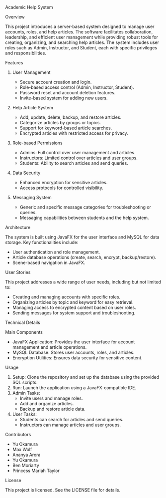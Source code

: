 Academic Help System 

Overview

This project introduces a server-based system designed to manage user accounts, roles, and help articles. The software facilitates collaboration, leadership, and efficient user management while providing robust tools for creating, organizing, and searching help articles. The system includes user roles such as Admin, Instructor, and Student, each with specific privileges and responsibilities.

Features

1. User Management
   - Secure account creation and login.
   - Role-based access control (Admin, Instructor, Student).
   - Password reset and account deletion features.
   - Invite-based system for adding new users.

2. Help Article System
   - Add, update, delete, backup, and restore articles.
   - Categorize articles by groups or topics.
   - Support for keyword-based article searches.
   - Encrypted articles with restricted access for privacy.

3. Role-based Permissions
   - Admins: Full control over user management and articles.
   - Instructors: Limited control over articles and user groups.
   - Students: Ability to search articles and send queries.

4. Data Security
   - Enhanced encryption for sensitive articles.
   - Access protocols for controlled visibility.

5. Messaging System
   - Generic and specific message categories for troubleshooting or queries.
   - Messaging capabilities between students and the help system.

Architecture

The system is built using JavaFX for the user interface and MySQL for data storage. Key functionalities include:

- User authentication and role management.
- Article database operations (create, search, encrypt, backup/restore).
- Scene-based navigation in JavaFX.

User Stories

This project addresses a wide range of user needs, including but not limited to:

- Creating and managing accounts with specific roles.
- Organizing articles by topic and keyword for easy retrieval.
- Managing access to encrypted content based on user roles.
- Sending messages for system support and troubleshooting.

Technical Details

Main Components

- JavaFX Application: Provides the user interface for account management and article operations.
- MySQL Database: Stores user accounts, roles, and articles.
- Encryption Utilities: Ensures data security for sensitive content.

Usage

1. Setup: Clone the repository and set up the database using the provided SQL scripts.
2. Run: Launch the application using a JavaFX-compatible IDE.
3. Admin Tasks:
   - Invite users and manage roles.
   - Add and organize articles.
   - Backup and restore article data.
4. User Tasks:
   - Students can search for articles and send queries.
   - Instructors can manage articles and user groups.

Contributors

- Yu Okamura
- Max Wolf
- Ananya Arora
- Yu Okamura
- Ben Moriarty
- Princess Mariah Taylor

License

This project is licensed. See the LICENSE file for details.

